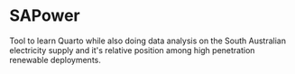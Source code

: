 # SAPower

Tool to learn Quarto while also doing data analysis on the South Australian electricity supply and it's relative position among high penetration renewable deployments.
